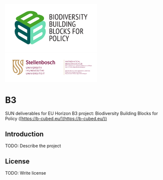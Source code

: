 <picture>
 <source media="(prefers-color-scheme: light)" srcset="B3_logo_full.png">
 <img alt="b-cubed" src="B3_logo_full.png" width="300">
</picture><picture>
 <source media="(prefers-color-scheme: light)" srcset="su_biomath_combined.png">
 <img alt="SUN" src="su_biomath_combined.png" width="300">
</picture>

# B3
SUN deliverables for EU Horizon B3 project: Biodiversity Building Blocks for Policy ([https://b-cubed.eu/](https://b-cubed.eu/))

## Introduction

TODO: Describe the project




## License

TODO: Write license
